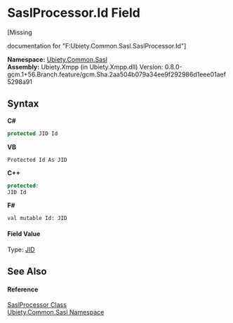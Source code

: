 # SaslProcessor.Id Field
 

\[Missing <summary> documentation for "F:Ubiety.Common.Sasl.SaslProcessor.Id"\]

**Namespace:**&nbsp;<a href="cd4c5a69-1ab4-14a6-950f-4a758c4f8386">Ubiety.Common.Sasl</a><br />**Assembly:**&nbsp;Ubiety.Xmpp (in Ubiety.Xmpp.dll) Version: 0.8.0-gcm.1+56.Branch.feature/gcm.Sha.2aa504b079a34ee9f292986d1eee01aef5298a91

## Syntax

**C#**<br />
``` C#
protected JID Id
```

**VB**<br />
``` VB
Protected Id As JID
```

**C++**<br />
``` C++
protected:
JID Id
```

**F#**<br />
``` F#
val mutable Id: JID
```


#### Field Value
Type: <a href="a42ab0f9-c244-fec1-e6d6-a22cc63529da">JID</a>

## See Also


#### Reference
<a href="404d8bfd-4c20-8577-d111-2d3d0e27f300">SaslProcessor Class</a><br /><a href="cd4c5a69-1ab4-14a6-950f-4a758c4f8386">Ubiety.Common.Sasl Namespace</a><br />